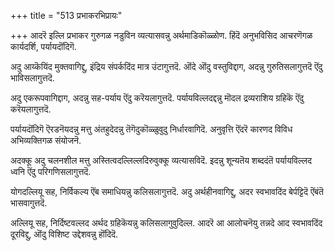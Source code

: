 +++
title = "513 प्रभाकरभिप्रायः"

+++
आदरॆ इल्लि प्रभाकर गुरुगळ नडुविन व्यत्यासवन्नु अर्थमाडिकॊळ्ळोण. हिंदॆ अनुभविसिद आचरणॆगळ कार्यदर्शि, पर्यायदॊंदिगॆ.

अदु आय्कॆयिंद मुक्तवागिद्दु, इंद्रिय संपर्कदिंद मात्र उंटागुत्तदॆ. ऒंदे ऒंदु वस्तुविद्दाग, अदन्नु गुरुतिसलागुत्तदॆ ऎंदु भाविसलागुत्तदॆ.

अदु एकरूपवागिद्दाग, अदन्नु सह-पर्याय ऎंदु करॆयलागुत्तदॆ. पर्यायविल्लदद्दन्नु मॊदल द्रव्यराशिय ग्रहिकॆ ऎंदु करॆयलागुत्तदॆ.

पर्यायदॊंदिगॆ ऎरडनॆयदन्नु मत्तु अंतहुदेदन्नु तॆगॆदुकॊळ्ळुवुदु निर्धारवागिदॆ. अनुवृत्ति ऎंदरॆ कारणद विविध अभिव्यक्तिगळ संयोजनॆ.

अदक्कू अदु चलनशील मत्तु अस्तित्वदल्लिल्लदिरुवुक्कू व्यत्यासविदॆ. इदन्नु शून्यतॆय शब्ददंतॆ पर्यायविल्लद ध्वनि ऎंदु परिगणिसलागुत्तदॆ.

योगदल्लियू सह, निर्विकल्य ऎंब समाधियन्नु कलिसलागुत्तदॆ. अदु अर्थहीनवागिद्दु, अदर स्वभावदिंद बेर्पट्टिदॆ ऎंबंतॆ भासवागुत्तदॆ.

अल्लियू सह, निर्दिष्टवल्लद अर्थद ग्रहिकॆयन्नु कलिसलागुवुदिल्ल. आदरॆ आ आलोचनॆयु तन्नदे आद स्वभावदिंद दूरविद्दु, ऒंदु विशिष्ट उद्देशवन्नु हॊंदिदॆ.

